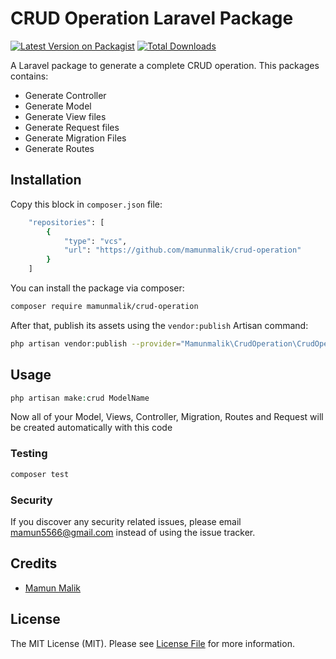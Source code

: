 # CRUD Operation Laravel Package

[![Latest Version on Packagist](https://img.shields.io/packagist/v/mamunmalik/crud-operation.svg?style=flat-square)](https://packagist.org/packages/mamunmalik/crud-operation)
[![Total Downloads](https://img.shields.io/packagist/dt/mamunmalik/crud-operation.svg?style=flat-square)](https://packagist.org/packages/mamunmalik/crud-operation)

A Laravel package to generate a complete CRUD operation. This packages contains:

- Generate Controller
- Generate Model
- Generate View files
- Generate Request files
- Generate Migration Files
- Generate Routes

## Installation

Copy this block in `composer.json` file:

```bash
    "repositories": [
        {
            "type": "vcs",
            "url": "https://github.com/mamunmalik/crud-operation"
        }
    ]
```

You can install the package via composer:

```bash
composer require mamunmalik/crud-operation
```

After that, publish its assets using the `vendor:publish` Artisan command:
```bash
php artisan vendor:publish --provider="Mamunmalik\CrudOperation\CrudOperationServiceProvider"
```

## Usage

```php
php artisan make:crud ModelName
```
Now all of your Model, Views, Controller, Migration, Routes and Request will be created automatically with this code

### Testing

```bash
composer test
```

### Security

If you discover any security related issues, please email mamun5566@gmail.com instead of using the issue tracker.

## Credits

-   [Mamun Malik](https://github.com/mamunmalik)

## License

The MIT License (MIT). Please see [License File](LICENSE.md) for more information.
